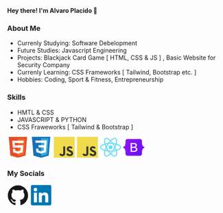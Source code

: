 **Hey there! I'm Alvaro Placido 👋**  


<h3> About Me </h3>
<ul>
  <li> Currenly Studying: Software Debelopment </li>
  <li> Future Studies: Javascript Engineering </li>
  <li> Projects: Blackjack Card Game [ HTML, CSS & JS ] , Basic Website for Security Company </li>
  <li> Currenly Learning: CSS Frameworks [ Tailwind, Bootstrap etc. ] </li>
  <li> Hobbies: Coding, Sport & Fitness, Entrepreneurship </li>
</ul>

<h3 >Skills </h3>
<ul>
  <li> HMTL & CSS </li>
  <li> JAVASCRIPT & PYTHON </li>
  <li> CSS Fraweworks [ Tailwind & Bootstrap ] </li>
</ul>
<div>
  <img src="https://github.com/devicons/devicon/blob/master/icons/html5/html5-original.svg" width="50" height="50">
  <img src="https://github.com/devicons/devicon/blob/master/icons/css3/css3-original.svg" width ="50" height="50">
  <img src="https://github.com/devicons/devicon/blob/master/icons/javascript/javascript-original.svg" width ="50" height="50">
  <img src="https://github.com/devicons/devicon/blob/master/icons/javascript/javascript-original.svg" width ="50" height="50">
  <img src="https://github.com/devicons/devicon/blob/master/icons/react/react-original.svg" width ="50" height="50">
  <img src="https://github.com/devicons/devicon/blob/master/icons/bootstrap/bootstrap-original.svg" height="50" width="50">



<h3> My Socials </h3>

<img src="https://github.com/devicons/devicon/blob/master/icons/github/github-original.svg" width ="50" height="50">
<img src="https://github.com/devicons/devicon/blob/master/icons/linkedin/linkedin-original.svg" width ="50" height="50">
<!--
**AlvaroP2003/AlvaroP2003** is a ✨ _special_ ✨ repository because its `README.md` (this file) appears on your GitHub profile.

Here are some ideas to get you started:

- 🔭 I’m currently working on ...
- 🌱 I’m currently learning ...
- 👯 I’m looking to collaborate on ...
- 🤔 I’m looking for help with ...
- 💬 Ask me about ...
- 📫 How to reach me: ...
- 😄 Pronouns: ...
- ⚡ Fun fact: ...
-->
